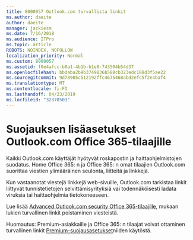 ```yaml
---
title: 8000057 Outlook.com turvallista linkit
ms.author: daeite
author: daeite
manager: jackiesm
ms.date: 7/16/2018
ms.audience: ITPro
ms.topic: article
ROBOTS: NOINDEX, NOFOLLOW
localization_priority: Normal
ms.custom: 8000057
ms.assetid: f0e4afcc-b0a1-4b1b-b1e8-743504b54d37
ms.openlocfilehash: bbdaba2b9b3749836b588cb323edc188d3f5ae22
ms.sourcegitcommit: 9d78905c512192ffc4675468abd2efc5f2e4baf4
ms.translationtype: MT
ms.contentlocale: fi-FI
ms.lasthandoff: 04/23/2019
ms.locfileid: "32370503"
---
```

# <a name="advanced-outlookcom-security-for-office-365-subscribers"></a>Suojauksen lisäasetukset Outlook.com Office 365-tilaajille

Kaikki Outlook.com käyttäjät hyötyvät roskapostin ja haittaohjelmistojen suodatus. Home Office 365: n ja Office 365: n omat tilaajien Outlook.com suorittaa viestien ylimääräinen seulonta, liitteitä ja linkkejä.
  
Kun vastaanotat viestejä linkkejä web-sivuille, Outlook.com tarkistaa linkit liittyvät tunnistetietojen selvittämisyrityksiä vai todennäköisesti ladata viruksia tai haittaohjelmia tietokoneeseen.
  
Lue lisää [Advanced Outlook.com security Office 365-tilaajille](https://go.microsoft.com/fwlink/p/?linkid=2006140), mukaan lukien turvallinen linkit poistaminen viesteistä.
  
Huomautus: Premium-asiakkaille ja Office 365: n tilaajat voivat ottaminen turvallinen linkit [Premium-suojausasetukset](https://outlook.live.com/mail/options/premium/security)niiden käytöstä.